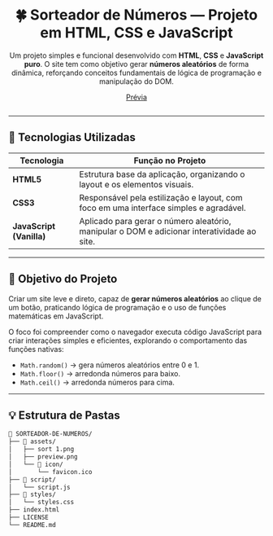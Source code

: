 <div align="center">

# 🍀 Sorteador de Números — Projeto em HTML, CSS e JavaScript

<p>
Um projeto simples e funcional desenvolvido com <strong>HTML</strong>, <strong>CSS</strong> e <strong>JavaScript puro</strong>.  
O site tem como objetivo gerar <strong>números aleatórios</strong> de forma dinâmica, reforçando conceitos fundamentais de lógica de programação e manipulação do DOM.
</p>

<a href="https://dev-marcosbrito.github.io/sorteador-de-numeros/">Prévia</a>

<img href="">

</div>

---

<h2>🚀 Tecnologias Utilizadas</h2>

<table>
  <thead>
    <tr>
      <th>Tecnologia</th>
      <th>Função no Projeto</th>
    </tr>
  </thead>
  <tbody>
    <tr>
      <td><strong>HTML5</strong></td>
      <td>Estrutura base da aplicação, organizando o layout e os elementos visuais.</td>
    </tr>
    <tr>
      <td><strong>CSS3</strong></td>
      <td>Responsável pela estilização e layout, com foco em uma interface simples e agradável.</td>
    </tr>
    <tr>
      <td><strong>JavaScript (Vanilla)</strong></td>
      <td>Aplicado para gerar o número aleatório, manipular o DOM e adicionar interatividade ao site.</td>
    </tr>
  </tbody>
</table>

---

<h2>🎯 Objetivo do Projeto</h2>

<p>
Criar um site leve e direto, capaz de <strong>gerar números aleatórios</strong> ao clique de um botão, praticando lógica de programação e o uso de funções matemáticas em JavaScript.
</p>

<p>
O foco foi compreender como o navegador executa código JavaScript para criar interações simples e eficientes, explorando o comportamento das funções nativas:
</p>

<ul>
  <li><code>Math.random()</code> → gera números aleatórios entre 0 e 1.</li>
  <li><code>Math.floor()</code> → arredonda números para baixo.</li>
  <li><code>Math.ceil()</code> → arredonda números para cima.</li>
</ul>

---

<h2>💡 Estrutura de Pastas</h2>

```bash
📁 SORTEADOR-DE-NUMEROS/
├── 📁 assets/
│   ├── sort 1.png
│   ├── preview.png
│   └── 📁 icon/
│       └── favicon.ico
├── 📁 script/
│   └── script.js
├── 📁 styles/
│   └── styles.css
├── index.html
├── LICENSE
└── README.md
